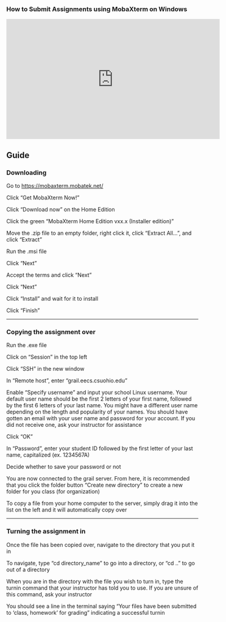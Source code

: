### How to Submit Assignments using MobaXterm on Windows

<iframe width="560" height="315" src="https://www.youtube.com/embed/HoHwSs5IW5k?si=MuFFw6-7c2C-gQKq" title="YouTube video player" frameborder="0" allow="accelerometer; autoplay; clipboard-write; encrypted-media; gyroscope; picture-in-picture; web-share" referrerpolicy="strict-origin-when-cross-origin" allowfullscreen></iframe>

## Guide

### Downloading

Go to https://mobaxterm.mobatek.net/ 

Click “Get MobaXterm Now!” 

Click “Download now” on the Home Edition 

Click the green “MobaXterm Home Edition vxx.x (Installer edition)” 

Move the .zip file to an empty folder, right click it, click “Extract All...”, and click “Extract”  

Run the .msi file 

Click “Next” 

Accept the terms and click “Next” 

Click “Next” 

Click “Install” and wait for it to install 

Click “Finish” 

---

### Copying the assignment over

Run the .exe file 

Click on “Session” in the top left 

Click “SSH” in the new window 

In “Remote host”, enter “grail.eecs.csuohio.edu” 

Enable “Specify username” and input your school Linux username. Your default user name should be the first 2 letters of your first name, followed by the first 6 letters of your last name. You might have a different user name depending on the length and popularity of your names. You should have gotten an email with your user name and password for your account. If you did not receive one, ask your instructor for assistance 

Click “OK” 

In “Password”, enter your student ID followed by the first letter of your last name, capitalized (ex. 1234567A) 

Decide whether to save your password or not 

You are now connected to the grail server. From here, it is recommended that you click the folder button “Create new directory” to create a new folder for you class (for organization) 

To copy a file from your home computer to the server, simply drag it into the list on the left and it will automatically copy over 

---

### Turning the assignment in

Once the file has been copied over, navigate to the directory that you put it in 

To navigate, type “cd directory_name” to go into a directory, or “cd ..” to go out of a directory 

When you are in the directory with the file you wish to turn in, type the turnin command that your instructor has told you to use. If you are unsure of this command, ask your instructor 

You should see a line in the terminal saying “Your files have been submitted to ‘class, homework’ for grading” indicating a successful turnin 
